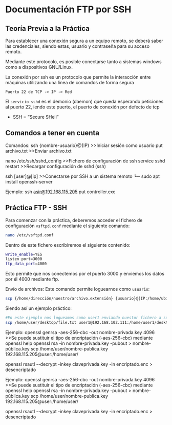 # Documentación FTP por SSH
<!--Documentado por Andrés Abadías (Nisamov)-->
## Teoría Previa a la Práctica
Para establecer una conexión segura a un equipo remoto, se deberá saber las credenciales, siendo estas, usuario y contraseña para su acceso remoto.

Mediante este protocolo, es posible conectarse tanto a sistemas windows como a dispositivos GNU/Linux.

La conexión por ssh es un protocolo que permite la interacción entre máquinas utilizando una línea de comandos de forma segura

`Puerto 22 de TCP -> IP -> Red`

El `servicio sshd` es el demonio (daemon) que queda esperando peticiones al puerto 22, iendo este puerto, el puerto de conexión por defecto de tcp

- SSH = “Secure SHell”

## Comandos a tener en cuenta
Comandos:
ssh {nombre-usuario}@{IP} >>Iniciar sesión como usuario
put archivo.txt >>Enviar archivo.txt

nano /etc/ssh/sshd_config	>>Fichero de configuración de ssh
service sshd restart	>>Recargar configuración de sshd (ssh)

ssh [user]@[ip]		>>Conectarse por SSH a un sistema remoto
└─ sudo apt install openssh-server

Ejemplo:
ssh asir@192.168.115.205
put controller.exe

## Práctica FTP - SSH
Para comenzar con la práctica, deberemos acceder el fichero de configuración `vsftpd.conf` mediante el siguiente comando:
```bash
nano /etc/vsftpd.conf
```
Dentro de este fichero escribiremos el siguiente contenido:
```bash
write_enable=YES
listen port=3000
ftp_data_port=4000
```
Esto permite que nos conectemos por el puerto 3000 y enviemos los datos por él 4000 mediante ftp.


Envío de archivos:
Este comando permite loguearnos como `usuario`:
```bash
scp {/home/dirección/nuestro/archivo.extensión} {usuario}@{IP:/home/ubicación/archivo/destino}
```
Siendo así un ejemplo práctico:
```bash
#En este ejemplo nos logueamos como user1 enviando nuestor fichero a su directorio /desktop
scp /home/user/desktop/file.txt user1@192.168.102.111:/home/user1/desktop/
```




Ejemplo:
openssl genrsa -aes-256-cbc -out nombre-privada.key 4096 >>Se puede sustituir el tipo de encriptación (-aes-256-cbc) mediante openssl help
openssl rsa -in nombre-privada.key -pubout > nombre-pública.key
scp /home/user/nombre-publica.key 192.168.115.205@user:/home/user/


openssl rsautl --decrypt -inkey claveprivada.key -in encriptado.enc > desencriptado



Ejemplo:
openssl genrsa -aes-256-cbc -out nombre-privada.key 4096 >>Se puede sustituir el tipo de encriptación (-aes-256-cbc) mediante openssl help
openssl rsa -in nombre-privada.key -pubout > nombre-pública.key
scp /home/user/nombre-publica.key 192.168.115.205@user:/home/user/


openssl rsautl --decrypt -inkey claveprivada.key -in encriptado.enc > desencriptado
